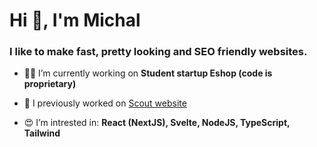<h1>Hi 👋, I'm Michal</h1>
<h3>I like to make fast, pretty looking and SEO friendly websites.</h3>

- 👨‍💻 I’m currently working on **Student startup Eshop (code is proprietary)**

- 👴 I previously worked on [Scout website](https://github.com/Michal124/scout-website)

- 😍 I’m intrested in: **React (NextJS), Svelte, NodeJS, TypeScript, Tailwind**
